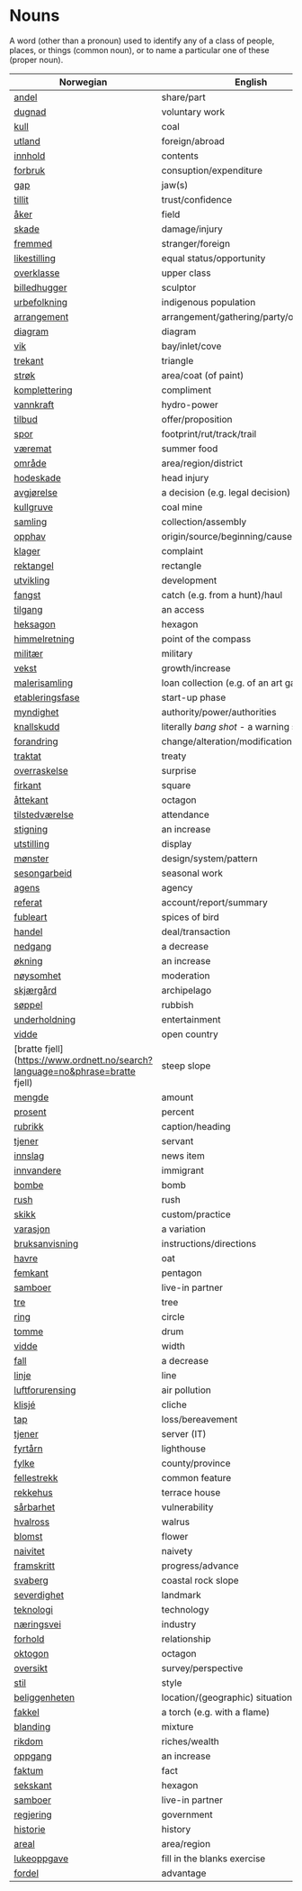 # Nouns

A word (other than a pronoun) used to identify any of a class of people, places, or things (common noun), or to name a particular one of these (proper noun).

| Norwegian | English | Gender |
| --- | --- | --- |
| [andel](https://www.ordnett.no/search?language=no&phrase=andel) | share/part | m |
| [dugnad](https://www.ordnett.no/search?language=no&phrase=dugnad) | voluntary work | m |
| [kull](https://www.ordnett.no/search?language=no&phrase=kull) | coal | i |
| [utland](https://www.ordnett.no/search?language=no&phrase=utland) | foreign/abroad | m |
| [innhold](https://www.ordnett.no/search?language=no&phrase=innhold) | contents | i |
| [forbruk](https://www.ordnett.no/search?language=no&phrase=forbruk) | consuption/expenditure | i |
| [gap](https://www.ordnett.no/search?language=no&phrase=gap) | jaw(s) | m |
| [tillit](https://www.ordnett.no/search?language=no&phrase=tillit) | trust/confidence | m |
| [åker](https://www.ordnett.no/search?language=no&phrase=åker) | field | m |
| [skade](https://www.ordnett.no/search?language=no&phrase=skade) | damage/injury | m |
| [fremmed](https://www.ordnett.no/search?language=no&phrase=fremmed) | stranger/foreign | m |
| [likestilling](https://www.ordnett.no/search?language=no&phrase=likestilling) | equal status/opportunity | m |
| [overklasse](https://www.ordnett.no/search?language=no&phrase=overklasse) | upper class | m |
| [billedhugger](https://www.ordnett.no/search?language=no&phrase=billedhugger) | sculptor | m |
| [urbefolkning](https://www.ordnett.no/search?language=no&phrase=urbefolkning) | indigenous population | m |
| [arrangement](https://www.ordnett.no/search?language=no&phrase=arrangement) | arrangement/gathering/party/organisation | i |
| [diagram](https://www.ordnett.no/search?language=no&phrase=diagram) | diagram | i |
| [vik](https://www.ordnett.no/search?language=no&phrase=vik) | bay/inlet/cove | m |
| [trekant](https://www.ordnett.no/search?language=no&phrase=trekant) | triangle | m |
| [strøk](https://www.ordnett.no/search?language=no&phrase=strøk) | area/coat (of paint) | i |
| [komplettering](https://www.ordnett.no/search?language=no&phrase=komplettering) | compliment | m |
| [vannkraft](https://www.ordnett.no/search?language=no&phrase=vannkraft) | hydro-power | m |
| [tilbud](https://www.ordnett.no/search?language=no&phrase=tilbud) | offer/proposition | i |
| [spor](https://www.ordnett.no/search?language=no&phrase=spor) | footprint/rut/track/trail | i |
| [væremat](https://www.ordnett.no/search?language=no&phrase=væremat) | summer food | m |
| [område](https://www.ordnett.no/search?language=no&phrase=område) | area/region/district | i |
| [hodeskade](https://www.ordnett.no/search?language=no&phrase=hodeskade) | head injury | m |
| [avgjørelse](https://www.ordnett.no/search?language=no&phrase=avgjørelse) | a decision (e.g. legal decision) | m |
| [kullgruve](https://www.ordnett.no/search?language=no&phrase=kullgruve) | coal mine | m |
| [samling](https://www.ordnett.no/search?language=no&phrase=samling) | collection/assembly | m |
| [opphav](https://www.ordnett.no/search?language=no&phrase=opphav) | origin/source/beginning/cause | i |
| [klager](https://www.ordnett.no/search?language=no&phrase=klager) | complaint | m |
| [rektangel](https://www.ordnett.no/search?language=no&phrase=rektangel) | rectangle | i |
| [utvikling](https://www.ordnett.no/search?language=no&phrase=utvikling) | development | m |
| [fangst](https://www.ordnett.no/search?language=no&phrase=fangst) | catch (e.g. from a hunt)/haul | m |
| [tilgang](https://www.ordnett.no/search?language=no&phrase=tilgang) | an access | i |
| [heksagon](https://www.ordnett.no/search?language=no&phrase=heksagon) | hexagon | m |
| [himmelretning](https://www.ordnett.no/search?language=no&phrase=himmelretning) | point of the compass | m |
| [militær](https://www.ordnett.no/search?language=no&phrase=militær) | military | m |
| [vekst](https://www.ordnett.no/search?language=no&phrase=vekst) | growth/increase | m |
| [malerisamling](https://www.ordnett.no/search?language=no&phrase=malerisamling) | loan collection (e.g. of an art gallery) | m |
| [etableringsfase](https://www.ordnett.no/search?language=no&phrase=etableringsfase) | start-up phase | m |
| [myndighet](https://www.ordnett.no/search?language=no&phrase=myndighet) | authority/power/authorities | m |
| [knallskudd](https://www.ordnett.no/search?language=no&phrase=knallskudd) | literally _bang shot_ - a warning shot gun | i |
| [forandring](https://www.ordnett.no/search?language=no&phrase=forandring) | change/alteration/modification | m |
| [traktat](https://www.ordnett.no/search?language=no&phrase=traktat) | treaty | m |
| [overraskelse](https://www.ordnett.no/search?language=no&phrase=overraskelse) | surprise | m |
| [firkant](https://www.ordnett.no/search?language=no&phrase=firkant) | square | m |
| [åttekant](https://www.ordnett.no/search?language=no&phrase=åttekant) | octagon | m |
| [tilstedværelse](https://www.ordnett.no/search?language=no&phrase=tilstedværelse) | attendance | i |
| [stigning](https://www.ordnett.no/search?language=no&phrase=stigning) | an increase | m |
| [utstilling](https://www.ordnett.no/search?language=no&phrase=utstilling) | display | m |
| [mønster](https://www.ordnett.no/search?language=no&phrase=mønster) | design/system/pattern | i |
| [sesongarbeid](https://www.ordnett.no/search?language=no&phrase=sesongarbeid) | seasonal work | i |
| [agens](https://www.ordnett.no/search?language=no&phrase=agens) | agency | m |
| [referat](https://www.ordnett.no/search?language=no&phrase=referat) | account/report/summary | i |
| [fubleart](https://www.ordnett.no/search?language=no&phrase=fubleart) | spices of bird | m/f |
| [handel](https://www.ordnett.no/search?language=no&phrase=handel) | deal/transaction | m |
| [nedgang](https://www.ordnett.no/search?language=no&phrase=nedgang) | a decrease | m |
| [økning](https://www.ordnett.no/search?language=no&phrase=økning) | an increase | m |
| [nøysomhet](https://www.ordnett.no/search?language=no&phrase=nøysomhet) | moderation | m |
| [skjærgård](https://www.ordnett.no/search?language=no&phrase=skjærgård) | archipelago | m |
| [søppel](https://www.ordnett.no/search?language=no&phrase=søppel) | rubbish | i |
| [underholdning](https://www.ordnett.no/search?language=no&phrase=underholdning) | entertainment | m |
| [vidde](https://www.ordnett.no/search?language=no&phrase=vidde) | open country | m |
| [bratte fjell](https://www.ordnett.no/search?language=no&phrase=bratte fjell) | steep slope | m |
| [mengde](https://www.ordnett.no/search?language=no&phrase=mengde) | amount | m |
| [prosent](https://www.ordnett.no/search?language=no&phrase=prosent) | percent | m |
| [rubrikk](https://www.ordnett.no/search?language=no&phrase=rubrikk) | caption/heading | m |
| [tjener](https://www.ordnett.no/search?language=no&phrase=tjener) | servant | m |
| [innslag](https://www.ordnett.no/search?language=no&phrase=innslag) | news item | i |
| [innvandere](https://www.ordnett.no/search?language=no&phrase=innvandere) | immigrant | m |
| [bombe](https://www.ordnett.no/search?language=no&phrase=bombe) | bomb | m |
| [rush](https://www.ordnett.no/search?language=no&phrase=rush) | rush | i |
| [skikk](https://www.ordnett.no/search?language=no&phrase=skikk) | custom/practice | m |
| [varasjon](https://www.ordnett.no/search?language=no&phrase=varasjon) | a variation | m |
| [bruksanvisning](https://www.ordnett.no/search?language=no&phrase=bruksanvisning) | instructions/directions | m |
| [havre](https://www.ordnett.no/search?language=no&phrase=havre) | oat | m |
| [femkant](https://www.ordnett.no/search?language=no&phrase=femkant) | pentagon | m |
| [samboer](https://www.ordnett.no/search?language=no&phrase=samboer) | live-in partner | m |
| [tre](https://www.ordnett.no/search?language=no&phrase=tre) | tree | i |
| [ring](https://www.ordnett.no/search?language=no&phrase=ring) | circle | m |
| [tomme](https://www.ordnett.no/search?language=no&phrase=tomme) | drum | m |
| [vidde](https://www.ordnett.no/search?language=no&phrase=vidde) | width | m/f |
| [fall](https://www.ordnett.no/search?language=no&phrase=fall) | a decrease | i |
| [linje](https://www.ordnett.no/search?language=no&phrase=linje) | line | m |
| [luftforurensing](https://www.ordnett.no/search?language=no&phrase=luftforurensing) | air pollution | m |
| [klisjé](https://www.ordnett.no/search?language=no&phrase=klisjé) | cliche | m |
| [tap](https://www.ordnett.no/search?language=no&phrase=tap) | loss/bereavement | i |
| [tjener](https://www.ordnett.no/search?language=no&phrase=tjener) | server (IT) | m |
| [fyrtårn](https://www.ordnett.no/search?language=no&phrase=fyrtårn) | lighthouse | i |
| [fylke](https://www.ordnett.no/search?language=no&phrase=fylke) | county/province | i |
| [fellestrekk](https://www.ordnett.no/search?language=no&phrase=fellestrekk) | common feature | i |
| [rekkehus](https://www.ordnett.no/search?language=no&phrase=rekkehus) | terrace house | i |
| [sårbarhet](https://www.ordnett.no/search?language=no&phrase=sårbarhet) | vulnerability | m |
| [hvalross](https://www.ordnett.no/search?language=no&phrase=hvalross) | walrus | m |
| [blomst](https://www.ordnett.no/search?language=no&phrase=blomst) | flower | m |
| [naivitet](https://www.ordnett.no/search?language=no&phrase=naivitet) | naivety | m |
| [framskritt](https://www.ordnett.no/search?language=no&phrase=framskritt) | progress/advance | i |
| [svaberg](https://www.ordnett.no/search?language=no&phrase=svaberg) | coastal rock slope | i |
| [severdighet](https://www.ordnett.no/search?language=no&phrase=severdighet) | landmark | m |
| [teknologi](https://www.ordnett.no/search?language=no&phrase=teknologi) | technology | m |
| [næringsvei](https://www.ordnett.no/search?language=no&phrase=næringsvei) | industry | m |
| [forhold](https://www.ordnett.no/search?language=no&phrase=forhold) | relationship | i |
| [oktogon](https://www.ordnett.no/search?language=no&phrase=oktogon) | octagon | m |
| [oversikt](https://www.ordnett.no/search?language=no&phrase=oversikt) | survey/perspective | m |
| [stil](https://www.ordnett.no/search?language=no&phrase=stil) | style | m |
| [beliggenheten](https://www.ordnett.no/search?language=no&phrase=beliggenheten) | location/(geographic) situation | m/f |
| [fakkel](https://www.ordnett.no/search?language=no&phrase=fakkel) | a torch (e.g. with a flame) | m |
| [blanding](https://www.ordnett.no/search?language=no&phrase=blanding) | mixture | m |
| [rikdom](https://www.ordnett.no/search?language=no&phrase=rikdom) | riches/wealth | m |
| [oppgang](https://www.ordnett.no/search?language=no&phrase=oppgang) | an increase | m |
| [faktum](https://www.ordnett.no/search?language=no&phrase=faktum) | fact | i |
| [sekskant](https://www.ordnett.no/search?language=no&phrase=sekskant) | hexagon | m |
| [samboer](https://www.ordnett.no/search?language=no&phrase=samboer) | live-in partner | m |
| [regjering](https://www.ordnett.no/search?language=no&phrase=regjering) | government | m |
| [historie](https://www.ordnett.no/search?language=no&phrase=historie) | history | m/f |
| [areal](https://www.ordnett.no/search?language=no&phrase=areal) | area/region | i |
| [lukeoppgave](https://www.ordnett.no/search?language=no&phrase=lukeoppgave) | fill in the blanks exercise | m |
| [fordel](https://www.ordnett.no/search?language=no&phrase=fordel) | advantage | m |

